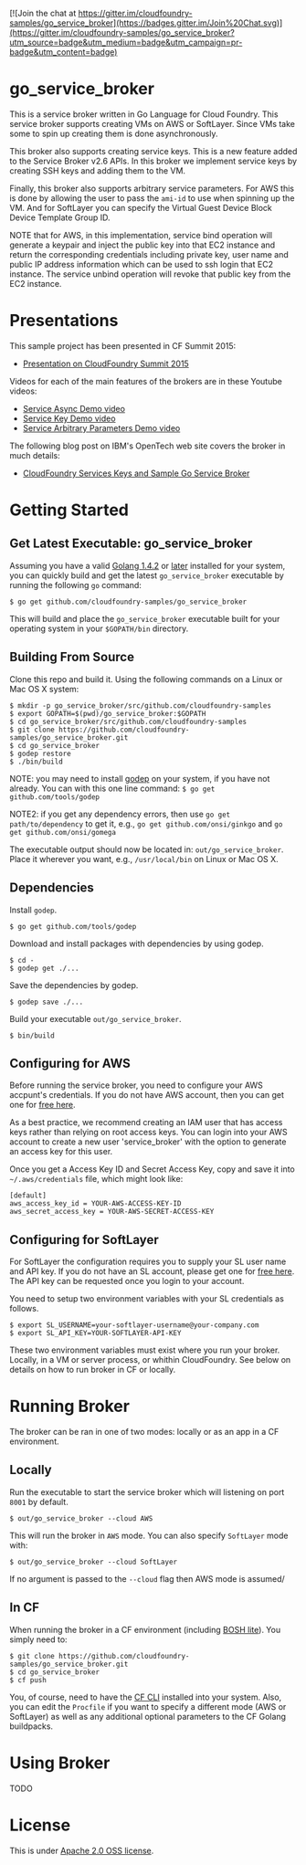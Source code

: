 [![Join the chat at https://gitter.im/cloudfoundry-samples/go_service_broker](https://badges.gitter.im/Join%20Chat.svg)](https://gitter.im/cloudfoundry-samples/go_service_broker?utm_source=badge&utm_medium=badge&utm_campaign=pr-badge&utm_content=badge)

go_service_broker
=================

This is a service broker written in Go Language for Cloud Foundry. This service broker supports creating VMs on AWS or SoftLayer. Since VMs take some to spin up creating them is done asynchronously. 

This broker also supports creating service keys. This is a new feature added to the Service Broker v2.6 APIs. In this broker we implement service keys by creating SSH keys and adding them to the VM.

Finally, this broker also supports arbitrary service parameters. For AWS this is done by allowing the user to pass the `ami-id` to use when spinning up the VM. And for SoftLayer you can specify the Virtual Guest Device Block Device Template Group ID.

NOTE that for AWS, in this implementation, service bind operation will generate a keypair and inject the public key into that EC2 instance and return the corresponding credentials including private key, user name and public IP address information which can be used to ssh login that EC2 instance. The service unbind operation will revoke that public key from the EC2 instance.

Presentations
=============

This sample project has been presented in CF Summit 2015:

* [Presentation on CloudFoundry Summit 2015](https://www.youtube.com/watch?v=MrSy4iZZPZE)

Videos for each of the main features of the brokers are in these Youtube videos:

* [Service Async Demo video](https://www.youtube.com/watch?v=Ij5KSKrAq9Q)
* [Service Key Demo video](https://www.youtube.com/watch?v=V5uzLcPQPmo)
* [Service Arbitrary Parameters Demo video](https://www.youtube.com/watch?v=Qc3bZljGscs)

The following blog post on IBM's OpenTech web site covers the broker in much details:

* [CloudFoundry Services Keys and Sample Go Service Broker](https://developer.ibm.com/opentech/2015/07/09/cloudfoundry-services-keys-and-sample-go-service-broker/)

Getting Started
===============

Get Latest Executable: go_service_broker
----------------------------------------

Assuming you have a valid [Golang 1.4.2](https://golang.org/dl/) or [later](https://golang.org/dl/) installed for your system, you can quickly build and get the latest `go_service_broker` executable by running the following `go` command:

```
$ go get github.com/cloudfoundry-samples/go_service_broker
```

This will build and place the `go_service_broker` executable built for your operating system in your `$GOPATH/bin` directory.


Building From Source
--------------------

Clone this repo and build it. Using the following commands on a Linux or Mac OS X system:

```
$ mkdir -p go_service_broker/src/github.com/cloudfoundry-samples
$ export GOPATH=$(pwd)/go_service_broker:$GOPATH
$ cd go_service_broker/src/github.com/cloudfoundry-samples
$ git clone https://github.com/cloudfoundry-samples/go_service_broker.git
$ cd go_service_broker
$ godep restore
$ ./bin/build
```

NOTE: you may need to install [godep](https://github.com/tools/godep) on your system, if you have not already. You can with this one line command: `$ go get github.com/tools/godep`

NOTE2: if you get any dependency errors, then use `go get path/to/dependency` to get it, e.g., `go get github.com/onsi/ginkgo` and `go get github.com/onsi/gomega`

The executable output should now be located in: `out/go_service_broker`. Place it wherever you want, e.g., `/usr/local/bin` on Linux or Mac OS X.

Dependencies
------------

Install `godep`.

```
$ go get github.com/tools/godep
```

Download and install packages with dependencies by using godep.

```
$ cd -
$ godep get ./...
```

Save the dependencies by godep.

```
$ godep save ./...
```

Build your executable `out/go_service_broker`.

```
$ bin/build
```

Configuring for AWS
-------------------

Before running the service broker, you need to configure your AWS accpunt's credentials. If you do not have AWS account, then you can get one for [free here](https://aws.amazon.com/free).

As a best practice, we recommend creating an IAM user that has access keys rather than relying on root access keys. You can login into your AWS account to create a new user 'service_broker' with the option to generate an access key for this user. 

Once you get a Access Key ID and Secret Access Key, copy and save it into `~/.aws/credentials` file, which might look like:

```
[default]
aws_access_key_id = YOUR-AWS-ACCESS-KEY-ID
aws_secret_access_key = YOUR-AWS-SECRET-ACCESS-KEY
```

Configuring for SoftLayer
-------------------------

For SoftLayer the configuration requires you to supply your SL user name and API key. If you do not have an SL account, please get one for [free here](http://www.softlayer.com/promo/freeCloud/freecloud). The API key can be requested once you login to your account.

You need to setup two environment variables with your SL credentials as follows.

```
$ export SL_USERNAME=your-softlayer-username@your-company.com
$ export SL_API_KEY=YOUR-SOFTLAYER-API-KEY
```

These two environment variables must exist where you run your broker. Locally, in a VM or server process, or whithin CloudFoundry. See below on details on how to run broker in CF or locally.

Running Broker
==============

The broker can be ran in one of two modes: locally or as an app in a CF environment.

Locally
-------

Run the executable to start the service broker which will listening on port `8001` by default.

```
$ out/go_service_broker --cloud AWS
```

This will run the broker in `AWS` mode. You can also specify `SoftLayer` mode with:

```
$ out/go_service_broker --cloud SoftLayer
```

If no argument is passed to the `--cloud` flag then AWS mode is assumed/


In CF
-----

When running the broker in a CF environment (including [BOSH lite](https://github.com/cloudfoundry/bosh-lite)). You simply need to:

```
$ git clone https://github.com/cloudfoundry-samples/go_service_broker.git
$ cd go_service_broker
$ cf push
```

You, of course, need to have the [CF CLI](https://github.com/cloudfoundry/cli) installed into your system. Also, you can edit the `Procfile` if you want to specify a different mode (AWS or SoftLayer) as well as any additional optional parameters to the CF Golang buildpacks.

Using Broker
============

TODO

License
=======
This is under [Apache 2.0 OSS license](https://github.com/cloudfoundry-samples/go_service_broker/LICENSE).
